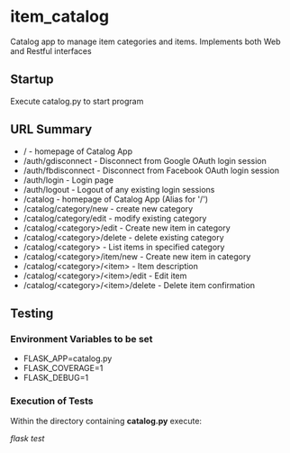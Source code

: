 # item_catalog
Catalog app to manage item categories and items.  Implements both Web
and Restful interfaces

## Startup
Execute catalog.py to start program

## URL Summary
* / - homepage of Catalog App
* /auth/gdisconnect - Disconnect from Google OAuth login session
* /auth/fbdisconnect - Disconnect from Facebook OAuth login session
* /auth/login - Login page
* /auth/logout - Logout of any existing login sessions
* /catalog - homepage of Catalog App (Alias for '/')
* /catalog/category/new - create new category
* /catalog/category/edit - modify existing category
* /catalog/\<category\>/edit - Create new item in category
* /catalog/\<category\>/delete - delete existing category
* /catalog/\<category\> - List items in specified category
* /catalog/\<category\>/item/new - Create new item in category
* /catalog/\<category\>/\<item\> - Item description
* /catalog/\<category\>/\<item\>/edit - Edit item
* /catalog/\<category\>/\<item\>/delete - Delete item confirmation

## Testing
### Environment Variables to be set
* FLASK_APP=catalog.py
* FLASK_COVERAGE=1
* FLASK_DEBUG=1

### Execution of Tests
Within the directory containing **catalog.py** execute:

*flask test*

